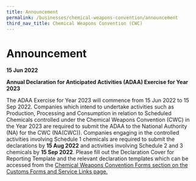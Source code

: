 ```yaml
---
title: Announcement
permalink: /businesses/chemical-weapons-convention/announcement
third_nav_title: Chemical Weapons Convention (CWC)
---
```

# Announcement 

**15 Jun 2022**

**Annual Declaration for Anticipated Activities (ADAA) Exercise for Year 2023**

The ADAA Exercise for Year 2023 will commence from 15 Jun 2022 to 15 Sep 2022. Companies which intend to undertake activities such as Production, Processing and Consumption in relation to Scheduled Chemicals controlled under the Chemical Weapons Convention (CWC) in the Year 2023 are required to submit the ADAA to the National Authority (NA) for the CWC (NA(CWC)). Companies engaging in the controlled activities involving Schedule 1 chemicals are required to submit the declarations by **15 Aug 2022** and activities involving Schedule 2 and 3 chemicals by **15 Sep 2022**. Please fill out the Declaration Cover for Reporting Template and the relevant declaration templates which can be accessed from the [Chemical Weapons Convention Forms section on the Customs Forms and Service Links page.](/eservices/customs-forms-and-service-links)
